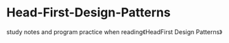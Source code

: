 # Head-First-Design-Patterns
study notes and program practice when reading《HeadFirst Design Patterns》
